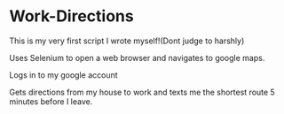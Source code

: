 # Work-Directions

This is my very first script I wrote myself!(Dont judge to harshly)

Uses Selenium to open a web browser and navigates to google maps.

Logs in to my google account

Gets directions from my house to work and texts me the shortest route 5 minutes before I leave.



